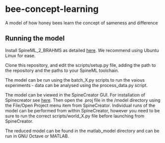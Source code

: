 # bee-concept-learning
A model of how honey bees learn the concept of sameness and difference

## Running the model
Install SpineML_2_BRAHMS as detailed [here](http://spineml.github.io/simulators/BRAHMS/ "S2B Installation"). We recommend using Ubuntu Linux for ease.

Clone this repository, and edit the scripts/setup.py file, adding the path to the repository and the paths to your SpineML toolchain.

The model can be run using the batch_X.py scripts to run the vaious experiments - data can be analysed using the process_data.py script.

The model can be viewed in the SpineCreator GUI. For installation of Spinecreator see [here](http://spineml.github.io/spinecreator/sourcelin/ "SC Installation"). Then open the .proj file in the /model directory using the File/Open Project menu item from SpineCreator. Individual runs of the model can be performed from within SpineCreator, however you need to be sure to run the correct scripts/world_X.py file before launching from SpineCreator.

The reduced model can be found in the matlab_model directory and can be run in GNU Octave or MATLAB.
